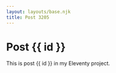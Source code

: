 ```yaml
---
layout: layouts/base.njk
title: Post 3205
---
```


# Post {{ id }}

This is post {{ id }} in my Eleventy project.
